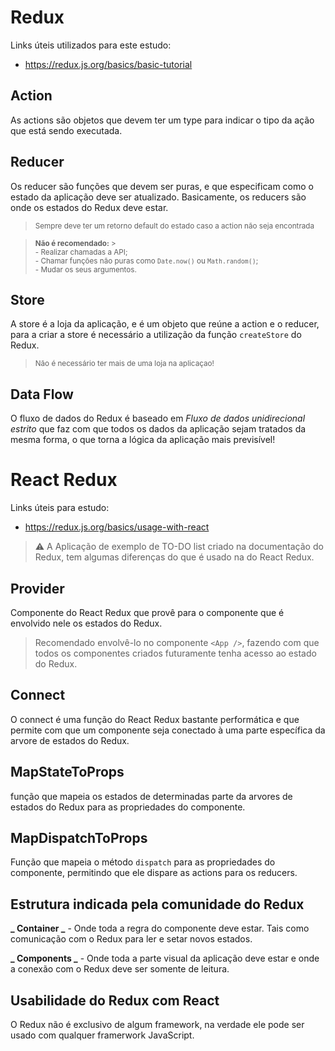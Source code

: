 # Redux

Links úteis utilizados para este estudo:

- https://redux.js.org/basics/basic-tutorial

## Action

As actions são objetos que devem ter um type para indicar o tipo da ação que está sendo executada.

## Reducer

Os reducer são funções que devem ser puras, e que especificam como o estado da aplicação deve ser atualizado.
Basicamente, os reducers são onde os estados do Redux deve estar.
<br>

> <sub>Sempre deve ter um retorno default do estado caso a action não seja encontrada</sub><br>

> <sub><b>Não é recomendado:</b> > <br> - Realizar chamadas a API;
> <br> - Chamar funções não puras como `Date.now()` ou `Math.random()`;
> <br> - Mudar os seus argumentos.
> </sub><br>

## Store

A store é a loja da aplicação, e é um objeto que reúne a action e o reducer, para a criar a store é necessário a utilização da função `createStore` do Redux.

> <sub>Não é necessário ter mais de uma loja na aplicaçao!</sub>

## Data Flow

O fluxo de dados do Redux é baseado em <i>Fluxo de dados unidirecional estrito</i> que faz com que todos os dados da aplicação sejam tratados da mesma forma, o que torna a lógica da aplicação mais previsível!

# React Redux

Links úteis para estudo:

- https://redux.js.org/basics/usage-with-react

> :warning: A Aplicação de exemplo de TO-DO list criado na documentação do Redux, tem algumas diferenças do que é usado na do React Redux.

## Provider

Componente do React Redux que provê para o componente que é envolvido nele os estados do Redux.

> Recomendado envolvê-lo no componente `<App />`, fazendo com que todos os componentes criados futuramente tenha acesso ao estado do Redux.

## Connect

O connect é uma função do React Redux bastante performática e que permite com que um componente seja conectado à uma parte específica da arvore de estados do Redux.

## MapStateToProps

função que mapeia os estados de determinadas parte da arvores de estados do Redux para as propriedades do componente.

## MapDispatchToProps

Função que mapeia o método `dispatch` para as propriedades do componente, permitindo que ele dispare as actions para os reducers.

## Estrutura indicada pela comunidade do Redux

**_ Container _** - Onde toda a regra do componente deve estar. Tais como comunicação com o Redux para ler e setar novos estados.

**_ Components _** - Onde toda a parte visual da aplicação deve estar e onde a conexão com o Redux deve ser somente de leitura.

## Usabilidade do Redux com React

O Redux não é exclusivo de algum framework, na verdade ele pode ser usado com qualquer framerwork JavaScript.
